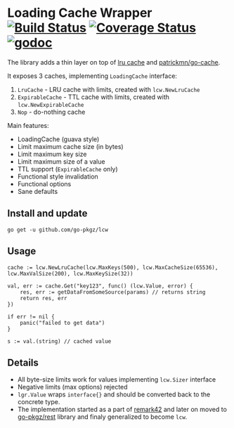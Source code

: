 # Loading Cache Wrapper [![Build Status](https://travis-ci.org/go-pkgz/lcw.svg?branch=master)](https://travis-ci.org/go-pkgz/lcw) [![Coverage Status](https://coveralls.io/repos/github/go-pkgz/lcw/badge.svg?branch=master)](https://coveralls.io/github/go-pkgz/lcw?branch=master) [![godoc](https://godoc.org/github.com/go-pkgz/lcw?status.svg)](https://godoc.org/github.com/go-pkgz/lcw)


The library adds a thin layer on top of [lru cache](https://github.com/hashicorp/golang-lru) and [patrickmn/go-cache](https://github.com/patrickmn/go-cache).

It exposes 3 caches, implementing `LoadingCache` interface:

1. `LruCache` - LRU cache with limits, created with `lcw.NewLruCache`
1. `ExpirableCache` - TTL cache with limits, created with `lcw.NewExpirableCache`
1. `Nop` - do-nothing cache
 
Main features:
 
- LoadingCache (guava style)
- Limit maximum cache size (in bytes)
- Limit maximum key size
- Limit maximum size of a value 
- TTL support (`ExpirableCache` only)
- Functional style invalidation
- Functional options
- Sane defaults
  
## Install and update

`go get -u github.com/go-pkgz/lcw`

## Usage

```
cache := lcw.NewLruCache(lcw.MaxKeys(500), lcw.MaxCacheSize(65536), lcw.MaxValSize(200), lcw.MaxKeySize(32))

val, err := cache.Get("key123", func() (lcw.Value, error) {
    res, err := getDataFromSomeSource(params) // returns string
    return res, err
})

if err != nil {
    panic("failed to get data")
}

s := val.(string) // cached value

```

## Details

- All byte-size limits work for values implementing `lcw.Sizer` interface
- Negative limits (max options) rejected
- `lgr.Value` wraps `interface{}` and should be converted back to the concrete type.
- The implementation started as a part of [remark42](https://github.com/umputun/remark) and later on moved to [go-pkgz/rest](https://github.com/go-pkgz/rest/tree/master/cache) library and finaly generalized to become `lcw`.
